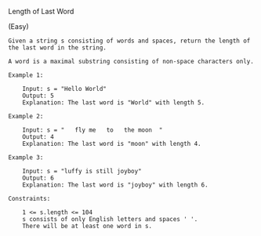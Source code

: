 Length of Last Word

(Easy)

    Given a string s consisting of words and spaces, return the length of the last word in the string.

    A word is a maximal substring consisting of non-space characters only.

    Example 1:

        Input: s = "Hello World"
        Output: 5
        Explanation: The last word is "World" with length 5.

    Example 2:

        Input: s = "   fly me   to   the moon  "
        Output: 4
        Explanation: The last word is "moon" with length 4.

    Example 3:

        Input: s = "luffy is still joyboy"
        Output: 6
        Explanation: The last word is "joyboy" with length 6.

    Constraints:

        1 <= s.length <= 104
        s consists of only English letters and spaces ' '.
        There will be at least one word in s.